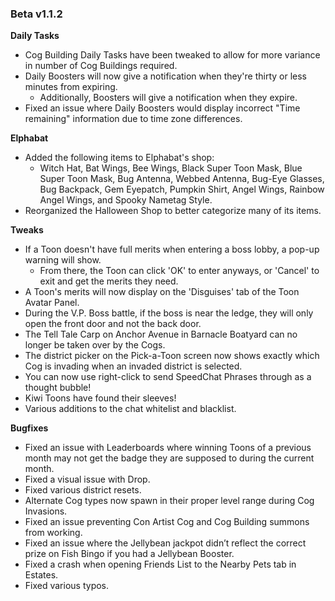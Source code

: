 ### Beta v1.1.2

**Daily Tasks**
- Cog Building Daily Tasks have been tweaked to allow for more variance in number of Cog Buildings required.
- Daily Boosters will now give a notification when they're thirty or less minutes from expiring.
  - Additionally, Boosters will give a notification when they expire.
- Fixed an issue where Daily Boosters would display incorrect "Time remaining" information due to time zone differences. 

**Elphabat**
- Added the following items to Elphabat's shop:
  - Witch Hat, Bat Wings, Bee Wings, Black Super Toon Mask, Blue Super Toon Mask, Bug Antenna, Webbed Antenna, Bug-Eye Glasses, Bug Backpack, Gem Eyepatch, Pumpkin Shirt, Angel Wings, Rainbow Angel Wings, and Spooky Nametag Style.
- Reorganized the Halloween Shop to better categorize many of its items.

**Tweaks**
- If a Toon doesn't have full merits when entering a boss lobby, a pop-up warning will show.
  - From there, the Toon can click 'OK' to enter anyways, or 'Cancel' to exit and get the merits they need.
- A Toon's merits will now display on the 'Disguises' tab of the Toon Avatar Panel.
- During the V.P. Boss battle, if the boss is near the ledge, they will only open the front door and not the back door.
- The Tell Tale Carp on Anchor Avenue in Barnacle Boatyard can no longer be taken over by the Cogs.
- The district picker on the Pick-a-Toon screen now shows exactly which Cog is invading when an invaded district is selected.
- You can now use right-click to send SpeedChat Phrases through as a thought bubble!
- Kiwi Toons have found their sleeves!
- Various additions to the chat whitelist and blacklist.

**Bugfixes**
- Fixed an issue with Leaderboards where winning Toons of a previous month may not get the badge they are supposed to during the current month. 
- Fixed a visual issue with Drop.
- Fixed various district resets.
- Alternate Cog types now spawn in their proper level range during Cog Invasions.
- Fixed an issue preventing Con Artist Cog and Cog Building summons from working.
- Fixed an issue where the Jellybean jackpot didn’t reflect the correct prize on Fish Bingo if you had a Jellybean Booster.
- Fixed a crash when opening Friends List to the Nearby Pets tab in Estates.
- Fixed various typos.